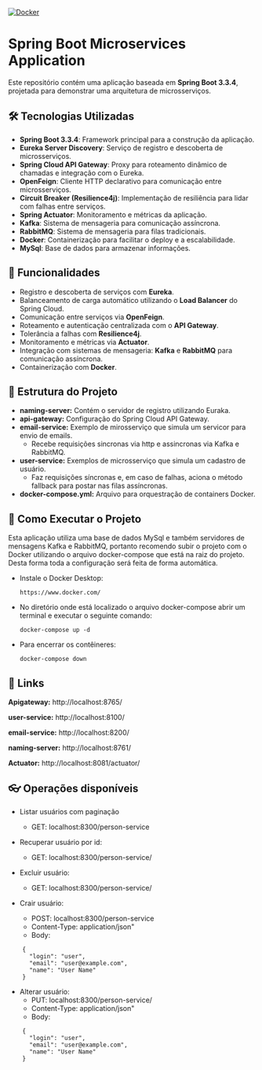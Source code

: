 [![Docker](https://github.com/nidonoga/ms-demo/actions/workflows/docker-publish.yml/badge.svg)](https://github.com/nidonoga/ms-demo/actions/workflows/docker-publish.yml)

# Spring Boot Microservices Application

Este repositório contém uma aplicação baseada em **Spring Boot 3.3.4**, projetada para demonstrar uma arquitetura de microsserviços.

## 🛠️ Tecnologias Utilizadas

- **Spring Boot 3.3.4**: Framework principal para a construção da aplicação.
- **Eureka Server Discovery**: Serviço de registro e descoberta de microsserviços.
- **Spring Cloud API Gateway**: Proxy para roteamento dinâmico de chamadas e integração com o Eureka.
- **OpenFeign**: Cliente HTTP declarativo para comunicação entre microsserviços.
- **Circuit Breaker (Resilience4j)**: Implementação de resiliência para lidar com falhas entre serviços.
- **Spring Actuator**: Monitoramento e métricas da aplicação.
- **Kafka**: Sistema de mensageria para comunicação assíncrona.
- **RabbitMQ**: Sistema de mensageria para filas tradicionais.
- **Docker**: Containerização para facilitar o deploy e a escalabilidade.
- **MySql**: Base de dados para armazenar informações.

## 🎯 Funcionalidades

- Registro e descoberta de serviços com **Eureka**.
- Balanceamento de carga automático utilizando o **Load Balancer** do Spring Cloud.
- Comunicação entre serviços via **OpenFeign**.
- Roteamento e autenticação centralizada com o **API Gateway**.
- Tolerância a falhas com **Resilience4j**.
- Monitoramento e métricas via **Actuator**.
- Integração com sistemas de mensageria: **Kafka** e **RabbitMQ** para comunicação assíncrona.
- Containerização com **Docker**.

## 📂 Estrutura do Projeto

- **naming-server:** Contém o servidor de registro utilizando Euraka.
- **api-gateway:** Configuração do Spring Cloud API Gateway.
- **email-service:** Exemplo de mirosserviço que simula um servicor para envio de emails. 
  - Recebe requisições sincronas via http e assincronas via Kafka e RabbitMQ.
- **user-service:** Exemplos de microsserviço que simula um cadastro de usuário.
  - Faz requisições síncronas e, em caso de falhas, aciona o método fallback para postar nas filas assíncronas.
- **docker-compose.yml:** Arquivo para orquestração de containers Docker.

## 🚀 Como Executar o Projeto

Esta aplicação utiliza uma base de dados MySql e também servidores de mensagens Kafka e RabbitMQ, portanto recomendo subir o projeto com o Docker utilizando o arquivo docker-compose que está na raiz do projeto. Desta forma toda a configuração será feita de forma automática.

- Instale o Docker Desktop: 
    ```
    https://www.docker.com/
    ```
- No diretório onde está localizado o arquivo docker-compose abrir um terminal e executar o seguinte comando:
    ```
    docker-compose up -d
    ```

- Para encerrar os contêineres:
    ```
    docker-compose down
    ```

## 🔦 Links
**Apigateway:**
http://localhost:8765/

**user-service:**
http://localhost:8100/

**email-service:**
http://localhost:8200/

**naming-server:**
http://localhost:8761/

**Actuator:**
http://localhost:8081/actuator/



## 👓 Operações disponíveis

- Listar usuários com paginação
  - GET: localhost:8300/person-service

- Recuperar usuário por id:
  - GET: localhost:8300/person-service/<UUID>

- Excluir usuário:
  - GET: localhost:8300/person-service/<UUID>

- Crair usuário:
  - POST: localhost:8300/person-service
  - Content-Type: application/json"
  - Body:

```
    {
      "login": "user",
      "email": "user@example.com",
      "name": "User Name"
    }
```

- Alterar usuário:
  - PUT: localhost:8300/person-service/<UUID>
  - Content-Type: application/json"
  - Body:

```
    {
      "login": "user",
      "email": "user@example.com",
      "name": "User Name"
    }
```



